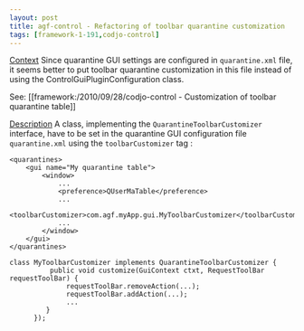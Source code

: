 ```yaml
---
layout: post
title: agf-control - Refactoring of toolbar quarantine customization
tags: [framework-1-191,codjo-control]
---
```

<u>Context</u>
Since quarantine GUI settings are configured in ```quarantine.xml``` file, it seems better to put toolbar quarantine customization in this file instead of using the ControlGuiPluginConfiguration class.

See: [[framework:/2010/09/28/codjo-control - Customization of toolbar quarantine table]]


<u>Description</u>
A class, implementing the ```QuarantineToolbarCustomizer``` interface, have to be set in the quarantine GUI configuration file ```quarantine.xml``` using the ```toolbarCustomizer``` tag :

```
<quarantines>
    <gui name="My quarantine table">
        <window>
            ...
            <preference>QUserMaTable</preference>
            ...
            <toolbarCustomizer>com.agf.myApp.gui.MyToolbarCustomizer</toolbarCustomizer>
            ...
        </window>
    </gui>
</quarantines>
```

```
class MyToolbarCustomizer implements QuarantineToolbarCustomizer {
          public void customize(GuiContext ctxt, RequestToolBar requestToolBar) {    
              requestToolBar.removeAction(...);
              requestToolBar.addAction(...);
              ...
         }
      }); 
```